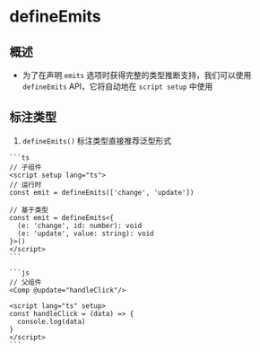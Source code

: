 # defineEmits

## 概述

+ 为了在声明 `emits` 选项时获得完整的类型推断支持，我们可以使用 `defineEmits` API，它将自动地在 `script setup` 中使用

## 标注类型

  1. `defineEmits()` 标注类型直接推荐泛型形式

    ```ts
    // 子组件
    <script setup lang="ts">
    // 运行时
    const emit = defineEmits(['change', 'update'])

    // 基于类型
    const emit = defineEmits<{
      (e: 'change', id: number): void
      (e: 'update', value: string): void
    }>()
    </script>
    ```

    ```js
    // 父组件
    <Comp @update="handleClick"/>

    <script lang="ts" setup>
    const handleClick = (data) => {
      console.log(data)
    }
    </script>
    ```
